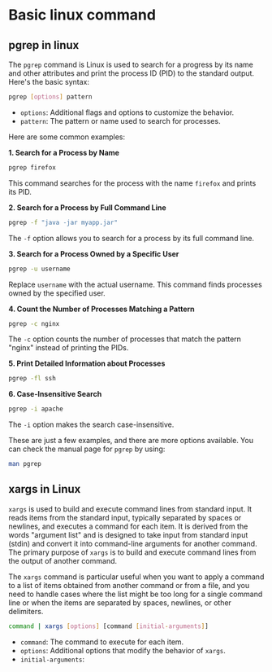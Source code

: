 # Basic linux command

## pgrep in linux

The `pgrep` command is Linux is used to search for a progress by its name and other attributes and print the process ID (PID) to the standard output. Here's the basic syntax:

```sh
pgrep [options] pattern
```

- `options`: Additional flags and options to customize the behavior.
- `pattern`: The pattern or name used to search for processes.

Here are some common examples:

**1. Search for a Process by Name**

```sh
pgrep firefox
```

This command searches for the process with the name `firefox` and prints its PID.

**2. Search for a Process by Full Command Line**

```sh
pgrep -f "java -jar myapp.jar"
```

The `-f` option allows you to search for a process by its full command line.

**3. Search for a Process Owned by a Specific User**

```sh
pgrep -u username
```

Replace `username` with the actual username. This command finds processes owned by the specified user.

**4. Count the Number of Processes Matching a Pattern**

```sh
pgrep -c nginx
```

The `-c` option counts the number of processes that match the pattern "nginx" instead of printing the PIDs. 

**5. Print Detailed Information about Processes**

```sh
pgrep -fl ssh
```

**6. Case-Insensitive Search**

```sh
pgrep -i apache
```

The `-i` option makes the search case-insensitive.

These are just a few examples, and there are more options available. You can check the manual page for `pgrep` by using:

```sh
man pgrep
```

## xargs in Linux

`xargs` is used to build and execute command lines from standard input. It reads items from the standard input, typically separated by spaces or newlines, and executes a command for each item. It is derived from the words "argument list" and is designed to take input from standard input (stdin) and convert it into command-line arguments for another command. The primary purpose of `xargs` is to build and execute command lines from the output of another command.

The `xargs` command is particular useful when you want to apply a command to a list of items obtained from another command or from a file, and you need to handle cases where the list might be too long for a single command line or when the items are separated by spaces, newlines, or other delimiters.

```sh
command | xargs [options] [command [initial-arguments]]
```

- `command`: The command to execute for each item.
- `options`: Additional options that modify the behavior of `xargs`.
- `initial-arguments`: 
